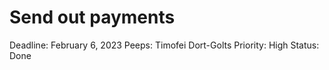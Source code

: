 # Send out payments

Deadline: February 6, 2023
Peeps: Timofei Dort-Golts
Priority: High
Status: Done